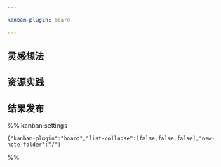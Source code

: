 ```yaml
---

kanban-plugin: board

---
```


## 灵感想法



## 资源实践



## 结果发布





%% kanban:settings
```
{"kanban-plugin":"board","list-collapse":[false,false,false],"new-note-folder":"/"}
```
%%